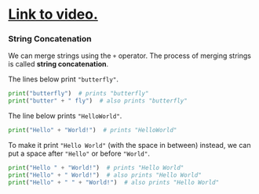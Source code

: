 # [Link to video.](https://www.youtube.com/watch?v=ycCDtZ5CZj0&list=PLVD25niNi0Bkf2psAf7PzB1SV068XyNPo&index=6)

### String Concatenation

We can merge strings using the `+` operator.  The process of merging strings is called **string concatenation**.

The lines below print `"butterfly"`.

```python
print("butterfly")  # prints "butterfly"
print("butter" + " fly")  # also prints "butterfly"
```

The line below prints `"HelloWorld"`.

```python
print("Hello" + "World!")  # prints "HelloWorld"
```

To make it print `"Hello World"` (with the space in between) instead, we can put a space after `"Hello"` or before `"World"`.

```python
print("Hello " + "World!")  # prints "Hello World"
print("Hello" + " World!")  # also prints "Hello World"
print("Hello" + " " + "World!")  # also prints "Hello World"
```
